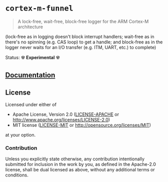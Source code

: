 # `cortex-m-funnel`

> A lock-free, wait-free, block-free logger for the ARM Cortex-M architecture

(lock-free as in logging doesn't block interrupt handlers; wait-free as in
there's no spinning (e.g. CAS loop) to get a handle; and block-free as in the
logger never waits for an I/O transfer (e.g. ITM, UART, etc.) to complete)

Status: ☢️ **Experimental** ☢️

## [Documentation](https://japaric.github.io/cortex-m-funnel/funnel)

## License

Licensed under either of

- Apache License, Version 2.0 ([LICENSE-APACHE](LICENSE-APACHE) or
  http://www.apache.org/licenses/LICENSE-2.0)
- MIT license ([LICENSE-MIT](LICENSE-MIT) or http://opensource.org/licenses/MIT)

at your option.

### Contribution

Unless you explicitly state otherwise, any contribution intentionally submitted
for inclusion in the work by you, as defined in the Apache-2.0 license, shall be
dual licensed as above, without any additional terms or conditions.
